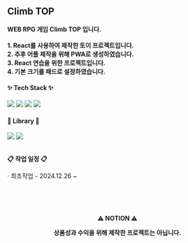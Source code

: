 <h2>Climb TOP</h3>

<p>
  <b>
    WEB RPG 게임 Climb TOP 입니다. 
    <br/>
    <br/>1. React를 사용하여 제작한 토이 프로젝트입니다.
    <br/>2. 추후 어플 제작을 위해 PWA로 생성하였습니다.
    <br/>3. React 연습을 위한 프로젝트입니다.
    <br/>4. 기본 크기를 패드로 설정하였습니다.
  </b>
</p>


<h4>✨ Tech Stack ✨</h4>
<div>
  <img src="https://img.shields.io/badge/HTML-E34F26?style=for-the-badge&logo=HTML5&logoColor=white"/>
  <img src="https://img.shields.io/badge/CSS-1572B6?style=for-the-badge&logo=CSS3&logoColor=white"/>
  <img src="https://img.shields.io/badge/JavaScript-F7DF1E?style=for-the-badge&logo=javascript&logoColor=white"/>
  <img src="https://img.shields.io/badge/VSCode-2C2C32.svg?style=for-the-badge&logo=visual-studio-code&logoColor=22ABF3" />
</div>
<h4>📕 Library 📕</h4>
<div>
  <img src="https://img.shields.io/badge/React-61DAFB?style=for-the-badge&logo=react&logoColor=white"/>
  <img src="https://img.shields.io/badge/JQuery-0769AD?style=for-the-badge&logo=jquery&logoColor=white"/>
</div>
<br/>

<p><b>📋 작업 일정 📋</b></p>
<p>
  · 최초작업 - 2024.12.26 ~
</p>

<br/>
<br/>
<br/>

<p align='center'><b>⚠️ NOTION ⚠️</b></p>
<p align='center'><b>상품성과 수익을 위해 제작한 프로젝트는 아닙니다.</b></p>
